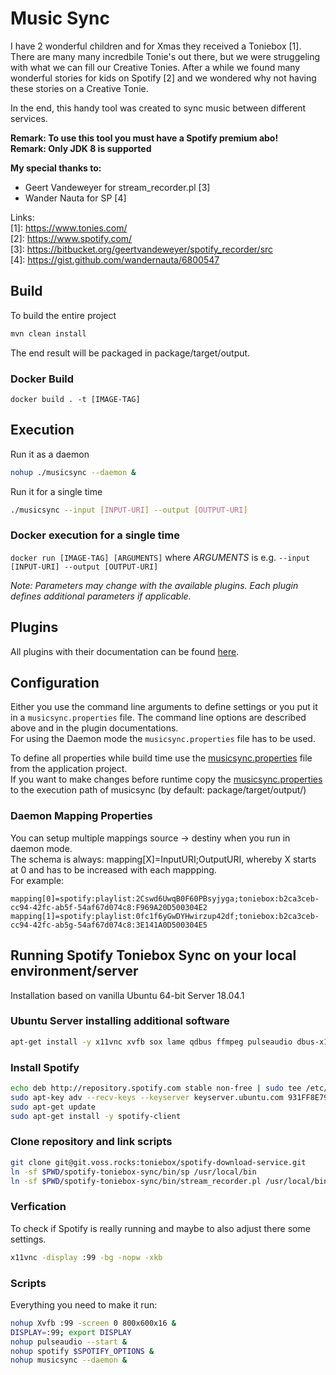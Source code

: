 # Music Sync
I have 2 wonderful children and for Xmas they received a Toniebox [1]. 
There are many many incredbile Tonie's out there, but we were struggeling with what we can fill our Creative Tonies.
After a while we found many wonderful stories for kids on Spotify [2] and we wondered why not having these stories on a Creative Tonie.

In the end, this handy tool was created to sync music between different services.

**Remark: To use this tool you must have a Spotify premium abo!**     
**Remark: Only JDK 8 is supported**

**My special thanks to:** 
* Geert Vandeweyer for stream_recorder.pl [3]
* Wander Nauta for SP [4]

Links:  
[1]: https://www.tonies.com/  
[2]: https://www.spotify.com/  
[3]: https://bitbucket.org/geertvandeweyer/spotify_recorder/src    
[4]: https://gist.github.com/wandernauta/6800547  

## Build
To build the entire project
```bash
mvn clean install
```
The end result will be packaged in package/target/output. 

### Docker Build
`docker build . -t [IMAGE-TAG]`

## Execution
Run it as a daemon
```bash
nohup ./musicsync --daemon &
```

Run it for a single time
```bash
./musicsync --input [INPUT-URI] --output [OUTPUT-URI]
```

### Docker execution for a single time
`docker run [IMAGE-TAG] [ARGUMENTS]`
where _ARGUMENTS_ is e.g. `--input [INPUT-URI] --output [OUTPUT-URI]`

*Note: Parameters may change with the available plugins. Each plugin defines additional parameters if applicable.*

## Plugins
All plugins with their documentation can be found [here](plugins/README.md).

## Configuration
Either you use the command line arguments to define settings or you put it in a `musicsync.properties` file.
The command line options are described above and in the plugin documentations.  
For using the Daemon mode the `musicsync.properties` file has to be used.  

To define all properties while build time use the [musicsync.properties](application/src/main/resources/musicsync.properties) file from the application project.  
If you want to make changes before runtime copy the [musicsync.properties](application/src/main/resources/musicsync.properties) to the execution path of musicsync (by default: package/target/output/)

### Daemon Mapping Properties
You can setup multiple mappings source -> destiny when you run in daemon mode.  
The schema is always: mapping\[X\]=InputURI;OutputURI, whereby X starts at 0 and has to be increased with each mappping.  
For example:
```properties
mapping[0]=spotify:playlist:2Cswd6UwqB0F60PBsyjyga;toniebox:b2ca3ceb-cc94-42fc-ab5f-54af67d074c8:F969A20D500304E2
mapping[1]=spotify:playlist:0fc1f6yGwDYHwirzup42df;toniebox:b2ca3ceb-cc94-42fc-ab5g-54af67d074c8:3E141A0D500304E5
``` 

## Running Spotify Toniebox Sync on your local environment/server
Installation based on vanilla Ubuntu 64-bit Server 18.04.1

### Ubuntu Server installing additional software
```bash
apt-get install -y x11vnc xvfb sox lame qdbus ffmpeg pulseaudio dbus-x11 xinit
```

### Install Spotify
```bash
echo deb http://repository.spotify.com stable non-free | sudo tee /etc/apt/sources.list.d/spotify.list 
sudo apt-key adv --recv-keys --keyserver keyserver.ubuntu.com 931FF8E79F0876134EDDBDCCA87FF9DF48BF1C90 
sudo apt-get update 
sudo apt-get install -y spotify-client 
```

### Clone repository and link scripts
```bash
git clone git@git.voss.rocks:toniebox/spotify-download-service.git
ln -sf $PWD/spotify-toniebox-sync/bin/sp /usr/local/bin
ln -sf $PWD/spotify-toniebox-sync/bin/stream_recorder.pl /usr/local/bin/
```

### Verfication
To check if Spotify is really running and maybe to also adjust there some settings.
```bash
x11vnc -display :99 -bg -nopw -xkb
```

### Scripts
Everything you need to make it run:
```bash 
nohup Xvfb :99 -screen 0 800x600x16 &
DISPLAY=:99; export DISPLAY
nohup pulseaudio --start &
nohup spotify $SPOTIFY_OPTIONS &
nohup musicsync --daemon & 
```
